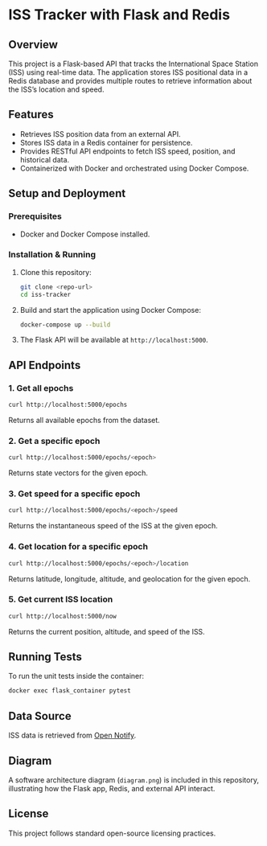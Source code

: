 # ISS Tracker with Flask and Redis

## Overview
This project is a Flask-based API that tracks the International Space Station (ISS) using real-time data. The application stores ISS positional data in a Redis database and provides multiple routes to retrieve information about the ISS’s location and speed.

## Features
- Retrieves ISS position data from an external API.
- Stores ISS data in a Redis container for persistence.
- Provides RESTful API endpoints to fetch ISS speed, position, and historical data.
- Containerized with Docker and orchestrated using Docker Compose.

## Setup and Deployment

### Prerequisites
- Docker and Docker Compose installed.

### Installation & Running
1. Clone this repository:
   ```sh
   git clone <repo-url>
   cd iss-tracker
   ```
2. Build and start the application using Docker Compose:
   ```sh
   docker-compose up --build
   ```
3. The Flask API will be available at `http://localhost:5000`.

## API Endpoints

### 1. Get all epochs
```sh
curl http://localhost:5000/epochs
```
Returns all available epochs from the dataset.

### 2. Get a specific epoch
```sh
curl http://localhost:5000/epochs/<epoch>
```
Returns state vectors for the given epoch.

### 3. Get speed for a specific epoch
```sh
curl http://localhost:5000/epochs/<epoch>/speed
```
Returns the instantaneous speed of the ISS at the given epoch.

### 4. Get location for a specific epoch
```sh
curl http://localhost:5000/epochs/<epoch>/location
```
Returns latitude, longitude, altitude, and geolocation for the given epoch.

### 5. Get current ISS location
```sh
curl http://localhost:5000/now
```
Returns the current position, altitude, and speed of the ISS.

## Running Tests
To run the unit tests inside the container:
```sh
docker exec flask_container pytest
```

## Data Source
ISS data is retrieved from [Open Notify](http://api.open-notify.org/iss-now.json).

## Diagram
A software architecture diagram (`diagram.png`) is included in this repository, illustrating how the Flask app, Redis, and external API interact.

## License
This project follows standard open-source licensing practices.
